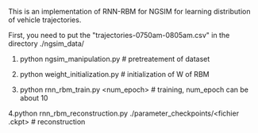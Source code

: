 This is an implementation of RNN-RBM for NGSIM for learning distribution of vehicle trajectories.

First, you need to put the "trajectories-0750am-0805am.csv"  in the directory ./ngsim_data/
1. python ngsim_manipulation.py  # pretreatement of dataset

2. python weight_initialization.py  # initialization of W of RBM

3. python rnn_rbm_train.py  <num_epoch> # training,  num_epoch can be about 10

4.python rnn_rbm_reconstruction.py ./parameter_checkpoints/<fichier .ckpt>  # reconstruction